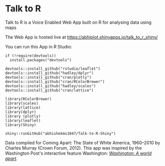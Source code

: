 # Talk to R 

Talk to R is a Voice Enabled Web App built on R for analysing data using maps

The Web App is hosted live at https://abhiplot.shinyapps.io/talk_to_r_shiny/

You can run this App in R Studio:

```
if (!require(devtools))
  install.packages("devtools")

devtools::install_github("rstudio/leaflet")
devtools::install_github("hadley/dplyr")
devtools::install_github("cran/plotly")
devtools::install_github("cran/RColorBrewer")
devtools::install_github("hadley/scales")
devtools::install_github("cran/lattice")

library(RColorBrewer)
library(scales)
library(lattice)
library(dplyr)
library (plotly)
library(leaflet)
library(Shiny)

shiny::runGitHub("abhishekms1047/Talk-to-R-Shiny")

```

Data compiled for Coming Apart: The State of White America, 1960–2010 by Charles Murray (Crown Forum, 2012). 
This app was inspired by the Washington Post's interactive feature Washington: _[Washington: A world apart](http://www.washingtonpost.com/sf/local/2013/11/09/washington-a-world-apart/)_.
